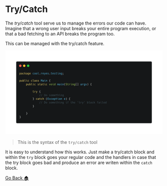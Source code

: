 # Try/Catch
The *try/catch* tool serve us to manage the errors our code can have. Imagine that a wrong user input breaks your entire program execution, or that a bad fetching to an API breaks the program too.

This can be managed with the try/catch feature.

![](../../../Img/j_19.png)

> This is the syntax of the `try/catch` tool

It is easy to understand how this works. Just make a try/catch block and within the `try` block goes your regular code and the handlers in case that the try block goes bad and produce an error are writen within the `catch` block.

[Go Back 🏠](./README.md)
